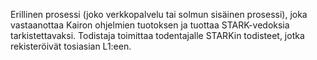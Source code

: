 Erillinen prosessi (joko verkkopalvelu tai solmun sisäinen prosessi), joka vastaanottaa Kairon ohjelmien tuotoksen ja tuottaa STARK-vedoksia tarkistettavaksi. Todistaja toimittaa todentajalle STARKin todisteet, jotka rekisteröivät tosiasian L1:een.